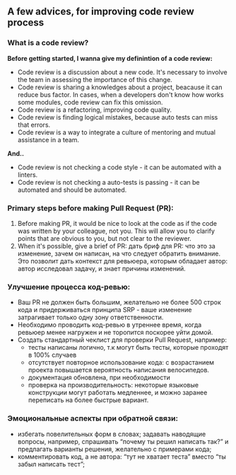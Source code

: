 ## A few advices, for improving code review process

### What is a code review?
**Before getting started, I wanna give my definintion of a code review:**
- Code review is a discussion about a new code. It's necessary to involve the team in assessing the importance of this change.
- Code review is sharing a knowledges about a project, beacause it can reduce bus factor. In cases, when a developers don't know how works some modules, code review can fix this omission.
- Code review is a refactoring, improving code quality.
- Code review is finding logical mistakes, because auto tests can miss that errors.
- Code review is a way to integrate a culture of mentoring and mutual assistance in a team.

**And..**
- Code review is not checking a code style - it can be automated with a linters.
- Code review is not checking a auto-tests is passing - it can be automated and should be automated.

### Primary steps before making Pull Request (PR):
1. Before making PR, it would be nice to look at the code as if the code was written by your colleague, not you. This will allow you to clarify points that are obvious to you, but not clear to the reviewer.
2. When it's possible, give a brief of PR: дать бриф для PR: что это за изменение, зачем он написан, на что следует обратить внимание. Это позволит дать контекст для ревьюера, которым обладает автор: автор исследовал задачу, и знает причины изменений.

### Улучшение процесса код-ревью: 
- Ваш PR не должен быть большим, желательно не более 500 строк кода и придерживаться принципа SRP - ваше изменение затрагивает только одну зону ответственности. 
- Необходимо проводить код-ревью в утреннее время, когда ревьюер менее нагружен и не торопится поскорее уйти домой.
- Создать стандартный чеклист для проверки Pull Request, например:
  - тесты написаны логично, т.к могут быть тесты, которые проходят в 100% случаев
  - отсутствует повторное использование кода: с возрастанием проекта повышается вероятность написания велосипедов.
  - документация обновлена, при необходимости
  - проверка на производительность: некоторые языковые конструкции могут работать медленнее, и можно заранее переписать на более быстрые вариант.

### Эмоциональные аспекты при обратной связи:
- избегать повелительных форм в словах; задавать наводящие вопросы, например, спрашивать “почему ты решил написать так?” и предлагать варианты решения, желательно с примерами кода;
- комментировать код, а не автора: “тут не хватает теста” вместо “ты забыл написать тест”;

